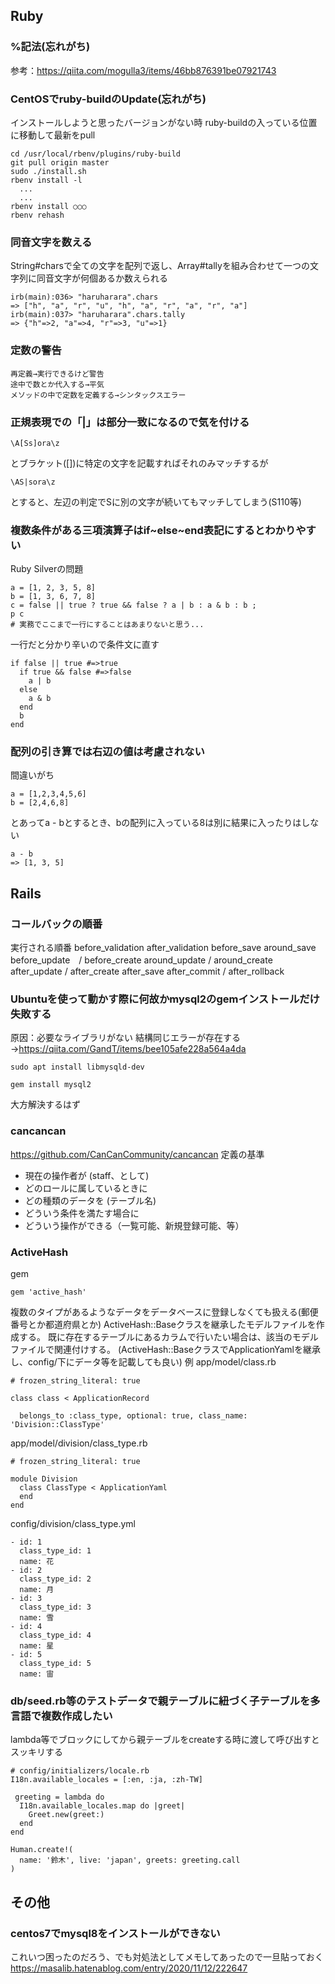 ## Ruby
### %記法(忘れがち)
参考：https://qiita.com/mogulla3/items/46bb876391be07921743
### CentOSでruby-buildのUpdate(忘れがち)
インストールしようと思ったバージョンがない時
ruby-buildの入っている位置に移動して最新をpull
```
cd /usr/local/rbenv/plugins/ruby-build
git pull origin master
sudo ./install.sh
rbenv install -l
  ...
  ...
rbenv install ○○○
rbenv rehash
```
### 同音文字を数える
String#charsで全ての文字を配列で返し、Array#tallyを組み合わせて一つの文字列に同音文字が何個あるか数えられる
```
irb(main):036> "haruharara".chars
=> ["h", "a", "r", "u", "h", "a", "r", "a", "r", "a"]
irb(main):037> "haruharara".chars.tally
=> {"h"=>2, "a"=>4, "r"=>3, "u"=>1}
```
### 定数の警告
```
再定義→実行できるけど警告
途中で数とか代入する→平気
メソッドの中で定数を定義する→シンタックスエラー
```
### 正規表現での「|」は部分一致になるので気を付ける
```
\A[Ss]ora\z
```
とブラケット([])に特定の文字を記載すればそれのみマッチするが
```
\AS|sora\z
```
とすると、左辺の判定でSに別の文字が続いてもマッチしてしまう(S110等)
### 複数条件がある三項演算子はif~else~end表記にするとわかりやすい
Ruby Silverの問題
```
a = [1, 2, 3, 5, 8]
b = [1, 3, 6, 7, 8]
c = false || true ? true && false ? a | b : a & b : b ;
p c
# 実務でここまで一行にすることはあまりないと思う...
```
一行だと分かり辛いので条件文に直す
```
if false || true #=>true
  if true && false #=>false
    a | b
  else
    a & b
  end
  b
end
```
### 配列の引き算では右辺の値は考慮されない
間違いがち
```
a = [1,2,3,4,5,6]
b = [2,4,6,8]
```
とあってa - bとするとき、bの配列に入っている8は別に結果に入ったりはしない
```
a - b
=> [1, 3, 5]
```
## Rails
### コールバックの順番
実行される順番
before_validation
after_validation
before_save
around_save
before_update　/ before_create
around_update / around_create
after_update / after_create
after_save
after_commit / after_rollback

### Ubuntuを使って動かす際に何故かmysql2のgemインストールだけ失敗する
原因：必要なライブラリがない
結構同じエラーが存在する→https://qiita.com/GandT/items/bee105afe228a564a4da
```
sudo apt install libmysqld-dev
```
```
gem install mysql2
```
大方解決するはず
### cancancan
https://github.com/CanCanCommunity/cancancan
定義の基準
- 現在の操作者が (staff、として)
- どのロールに属しているときに
- どの種類のデータを (テーブル名)
- どういう条件を満たす場合に
- どういう操作ができる（一覧可能、新規登録可能、等）
### ActiveHash
gem
```
gem 'active_hash'
```
複数のタイプがあるようなデータをデータベースに登録しなくても扱える(郵便番号とか都道府県とか)
ActiveHash::Baseクラスを継承したモデルファイルを作成する。
既に存在するテーブルにあるカラムで行いたい場合は、該当のモデルファイルで関連付けする。
(ActiveHash::BaseクラスでApplicationYamlを継承し、config/下にデータ等を記載しても良い)
例
app/model/class.rb
```
# frozen_string_literal: true

class class < ApplicationRecord

  belongs_to :class_type, optional: true, class_name: 'Division::ClassType'
```
app/model/division/class_type.rb
```
# frozen_string_literal: true

module Division
  class ClassType < ApplicationYaml
  end
end
```
config/division/class_type.yml
```
- id: 1
  class_type_id: 1
  name: 花
- id: 2
  class_type_id: 2
  name: 月
- id: 3
  class_type_id: 3
  name: 雪
- id: 4
  class_type_id: 4
  name: 星
- id: 5
  class_type_id: 5
  name: 宙
```

### db/seed.rb等のテストデータで親テーブルに紐づく子テーブルを多言語で複数作成したい
lambda等でブロックにしてから親テーブルをcreateする時に渡して呼び出すとスッキリする

```
# config/initializers/locale.rb
I18n.available_locales = [:en, :ja, :zh-TW]
```
```
 greeting = lambda do
  I18n.available_locales.map do |greet|
    Greet.new(greet:)
  end
end

Human.create!(
  name: '鈴木', live: 'japan', greets: greeting.call
)
```
## その他
### centos7でmysql8をインストールができない
これいつ困ったのだろう、でも対処法としてメモしてあったので一旦貼っておく
https://masalib.hatenablog.com/entry/2020/11/12/222647
